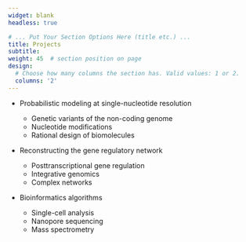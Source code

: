 ```yaml
---
widget: blank
headless: true

# ... Put Your Section Options Here (title etc.) ...
title: Projects
subtitle:
weight: 45  # section position on page
design:
  # Choose how many columns the section has. Valid values: 1 or 2.
  columns: '2'
---
```


- Probabilistic modeling at single-nucleotide resolution
  - Genetic variants of the non-coding genome
  - Nucleotide modifications
  - Rational design of biomolecules

- Reconstructing the gene regulatory network
  - Posttranscriptional gene regulation
  - Integrative genomics
  - Complex networks

- Bioinformatics algorithms
  - Single-cell analysis
  - Nanopore sequencing
  - Mass spectrometry

